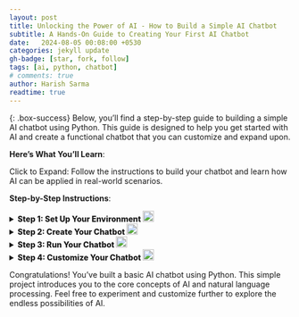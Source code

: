 ```yaml
---
layout: post
title: Unlocking the Power of AI - How to Build a Simple AI Chatbot
subtitle: A Hands-On Guide to Creating Your First AI Chatbot
date:   2024-08-05 00:08:00 +0530
categories: jekyll update
gh-badge: [star, fork, follow]
tags: [ai, python, chatbot]
# comments: true
author: Harish Sarma
readtime: true
---
```


{: .box-success}
Below, you’ll find a step-by-step guide to building a simple AI chatbot using Python. This guide is designed to help you get started with AI and create a functional chatbot that you can customize and expand upon.

**Here’s What You’ll Learn**:

Click to Expand: Follow the instructions to build your chatbot and learn how AI can be applied in real-world scenarios.

**Step-by-Step Instructions**:

<details>
    <summary style="font-weight: 800;">Step 1: Set Up Your Environment <img alt="Setup" width="20" src="https://img.icons8.com/material-outlined/24/000000/setup.png"> </summary>

<h3><ins>Overview</ins></h3>
<p>First, you need to install the necessary Python library to get started with building your chatbot. This setup will ensure that you have the tools required for the project.</p>

<h3><ins>How to Install</ins></h3>
<ul>
    <li>Open your terminal or command prompt.</li>
    <li>Run the following command to install the `ChatterBot` and `chatterbot_corpus` libraries:</li>
    <pre><code>pip install chatterbot chatterbot_corpus</code></pre>
</ul>
</details>

<details>
    <summary style="font-weight: 800;">Step 2: Create Your Chatbot <img alt="Create" width="20" src="https://img.icons8.com/material-outlined/24/000000/create.png"> </summary>

<h3><ins>Overview</ins></h3>
<p>In this step, you’ll create a Python script to define and train your chatbot. This script will also include a loop for interacting with the chatbot.</p>

<h3><ins>How to Create Your Chatbot</ins></h3>
<ul>
    <li>Create a new Python file, e.g., `chatbot.py`.</li>
    <li>Add the following code to set up and train your chatbot:</li>
    <pre><code>
from chatterbot import ChatBot
from chatterbot.trainers import ChatterBotCorpusTrainer

# Create a new chatbot instance
chatbot = ChatBot('SimpleBot')

# Create a new trainer for the chatbot
trainer = ChatterBotCorpusTrainer(chatbot)

# Train the chatbot on the English language corpus
trainer.train('chatterbot.corpus.english')

# Function to get a response from the chatbot
def get_response(user_input):
    return chatbot.get_response(user_input)

# Run a simple loop to interact with the chatbot
if __name__ == "__main__":
    print("Hello! I am a simple chatbot. Type 'exit' to end the conversation.")
    while True:
        user_input = input("You: ")
        if user_input.lower() == 'exit':
            print("Goodbye!")
            break
        response = get_response(user_input)
        print(f"Bot: {response}")
    </code></pre>
</ul>
</details>

<details>
    <summary style="font-weight: 800;">Step 3: Run Your Chatbot <img alt="Run" width="20" src="https://img.icons8.com/material-outlined/24/000000/run.png"> </summary>

<h3><ins>Overview</ins></h3>
<p>Now that you’ve created your chatbot, you’ll run the script to see it in action. This step will allow you to interact with your chatbot and test its responses.</p>

<h3><ins>How to Run</ins></h3>
<ul>
    <li>Save the `chatbot.py` file.</li>
    <li>Run the script using the terminal or command prompt:</li>
    <pre><code>python chatbot.py</code></pre>
    <li>You should see a prompt where you can interact with your chatbot. Type messages to see how it responds.</li>
</ul>
</details>

<details>
    <summary style="font-weight: 800;">Step 4: Customize Your Chatbot <img alt="Customize" width="20" src="https://img.icons8.com/material-outlined/24/000000/customize.png"> </summary>

<h3><ins>Overview</ins></h3>
<p>Enhance your chatbot by adding custom responses. This step will show you how to personalize your chatbot to make it more engaging and useful.</p>

<h3><ins>How to Customize</ins></h3>
<ul>
    <li>Modify the training data by adding custom responses:</li>
    <pre><code>
from chatterbot.trainers import ListTrainer

custom_trainer = ListTrainer(chatbot)

custom_conversations = [
    "Hello!",
    "Hi there!",
    "How are you?",
    "I'm good, thank you!",
    "What is your name?",
    "I am a chatbot created by Harish."
]

custom_trainer.train(custom_conversations)
    </code></pre>
    <li>Add this code before your interaction loop in `chatbot.py`.</li>
</ul>
</details>

<p>Congratulations! You’ve built a basic AI chatbot using Python. This simple project introduces you to the core concepts of AI and natural language processing. Feel free to experiment and customize further to explore the endless possibilities of AI.</p>

